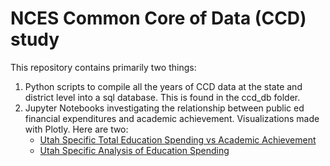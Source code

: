 # NCES Common Core of Data (CCD) study
This repository contains primarily two things:
1. Python scripts to compile all the years of CCD data at the state and district level into a sql database. This is found in the ccd_db folder.
2. Jupyter Notebooks investigating the relationship between public ed financial expenditures and academic achievement. Visualizations made with Plotly. Here are two:
    - [Utah Specific Total Education Spending vs Academic Achievement](https://raw.githack.com/joncheryl/ed/main/state_level.html)
    - [Utah Specific Analysis of Education Spending](https://raw.githack.com/joncheryl/ed/main/state_level_spending.html)
